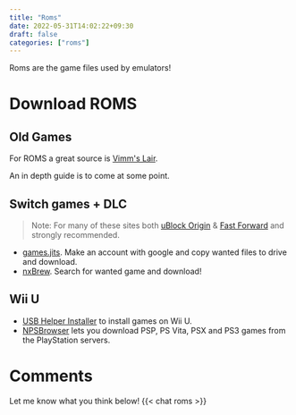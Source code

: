 ```yaml
---
title: "Roms"
date: 2022-05-31T14:02:22+09:30
draft: false
categories: ["roms"]
---
```


Roms are the game files used by emulators! 

# Download ROMS

## Old Games
For ROMS a great source is [Vimm's Lair](https://vimm.net/?p=vault).

An in depth guide is to come at some point.

## Switch games + DLC
> Note: For many of these sites both [uBlock Origin](https://ublockorigin.com/) & [Fast Forward](https://fastforward.team/) and strongly recommended.
- [games.jits](http://games.jits.cc/). Make an account with google and copy wanted files to drive and download.
- [nxBrew](https://nxbrew.com/). Search for wanted game and download!

## Wii U
- [USB Helper Installer](https://github.com/FailedShack/USBHelperInstaller) to install games on Wii U.
- [NPSBrowser](https://nopaystation.com/) lets you download PSP, PS Vita, PSX and PS3 games from the PlayStation servers.

# Comments
Let me know what you think below!
{{< chat roms >}}